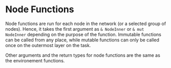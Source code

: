 # Node Functions

Node functions are run for each node in the network (or a selected group of nodes). Hence, it takes the first argument as `& NodeInner` or `& mut NodeInner` depending on the purpose of the function. Immutable functions can be called from any place, while mutable functions can only be called once on the outermost layer on the task.

Other arguments and the return types for node functions are the same as the environement functions.
